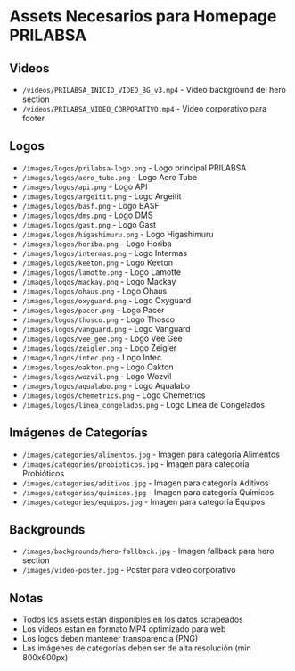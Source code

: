 # Assets Necesarios para Homepage PRILABSA

## Videos
- `/videos/PRILABSA_INICIO_VIDEO_BG_v3.mp4` - Video background del hero section
- `/videos/PRILABSA_VIDEO_CORPORATIVO.mp4` - Video corporativo para footer

## Logos
- `/images/logos/prilabsa-logo.png` - Logo principal PRILABSA
- `/images/logos/aero_tube.png` - Logo Aero Tube
- `/images/logos/api.png` - Logo API
- `/images/logos/argeitit.png` - Logo Argeitit
- `/images/logos/basf.png` - Logo BASF
- `/images/logos/dms.png` - Logo DMS
- `/images/logos/gast.png` - Logo Gast
- `/images/logos/higashimuru.png` - Logo Higashimuru
- `/images/logos/horiba.png` - Logo Horiba
- `/images/logos/intermas.png` - Logo Intermas
- `/images/logos/keeton.png` - Logo Keeton
- `/images/logos/lamotte.png` - Logo Lamotte
- `/images/logos/mackay.png` - Logo Mackay
- `/images/logos/ohaus.png` - Logo Ohaus
- `/images/logos/oxyguard.png` - Logo Oxyguard
- `/images/logos/pacer.png` - Logo Pacer
- `/images/logos/thosco.png` - Logo Thosco
- `/images/logos/vanguard.png` - Logo Vanguard
- `/images/logos/vee_gee.png` - Logo Vee Gee
- `/images/logos/zeigler.png` - Logo Zeigler
- `/images/logos/intec.png` - Logo Intec
- `/images/logos/oakton.png` - Logo Oakton
- `/images/logos/wozvil.png` - Logo Wozvil
- `/images/logos/aqualabo.png` - Logo Aqualabo
- `/images/logos/chemetrics.png` - Logo Chemetrics
- `/images/logos/linea_congelados.png` - Logo Línea de Congelados

## Imágenes de Categorías
- `/images/categories/alimentos.jpg` - Imagen para categoría Alimentos
- `/images/categories/probioticos.jpg` - Imagen para categoría Probióticos
- `/images/categories/aditivos.jpg` - Imagen para categoría Aditivos
- `/images/categories/quimicos.jpg` - Imagen para categoría Químicos
- `/images/categories/equipos.jpg` - Imagen para categoría Equipos

## Backgrounds
- `/images/backgrounds/hero-fallback.jpg` - Imagen fallback para hero section
- `/images/video-poster.jpg` - Poster para video corporativo

## Notas
- Todos los assets están disponibles en los datos scrapeados
- Los videos están en formato MP4 optimizado para web
- Los logos deben mantener transparencia (PNG)
- Las imágenes de categorías deben ser de alta resolución (min 800x600px) 